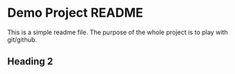 # Demo Project README

This is a simple readme file. The purpose of the whole project is to play with git/github.

## Heading 2